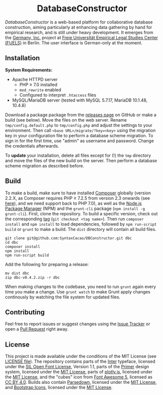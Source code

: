 <h1 align="center">DatabaseConstructor</h1>

*DatabaseConstructor* is a web-based platform for collaborative database construction, aiming particularly at enhancing data gathering by hand for empirical research, and is still under heavy development. It emerges from the [Germany, Inc.](https://www.jura.fu-berlin.de/en/forschung/fuels/Projects/Germany-Inc/index.html) project at [Freie Universität Empirical Legal Studies Center (FUELS)](https://www.jura.fu-berlin.de/en/forschung/fuels/) in Berlin. The user interface is German-only at the moment.

## Installation

**System Requirements:**

* Apache HTTPD server
  * PHP ≥ 7.0 installed
  * `mod_rewrite` enabled
  * Configured to interpret `.htaccess` files
* MySQL/MariaDB server (tested with MySQL 5.7.17, MariaDB 10.1.48, 10.4.8)

Download a package package from the [releases page](https://github.com/SyntaxCacao/DBConstructor/releases/) on GitHub or make a build (see below). Move the files on the web server. Rename `tmp/config.default.php` to `tmp/config.php` and adjust the settings to your environment. Then call `<base URL>/migrate/?key=<key>` using the migration key in your configuration file to perform a database scheme migration. To sign in for the first time, use "admin" as username and password. Change the credentials afterwards.

To **update** your installation, delete all files except for (!) the `tmp` directory and move the files of the new build on the server. Then perform a database scheme migration as described before.

## Build

To make a build, make sure to have installed [Composer](https://getcomposer.org/download/) globally (version 2.2.X, as Composer requires PHP ≥ 7.2.5 from version 2.3 onwards (see [here](https://github.com/composer/composer/issues/10340)), and we need support back to PHP 7.0), as well as the [Node.js Package Manager](https://docs.npmjs.com/downloading-and-installing-node-js-and-npm/) (NPM) and the `grunt-cli` package (`npm install -g grunt-cli`). First, clone the repository. To build a specific version, check out the corresponding [tag](https://github.com/SyntaxCacao/DBConstructor/tags/) (`git checkout <tag name>`). Then run `composer install` and `npm install` to load dependencies, followed by `npm run-script build` or `grunt` to make a build. The `dist` directory will contain all build files.

```
git clone git@github.com:SyntaxCacao/DBConstructor.git dbc
cd dbc
composer install
npm install
npm run-script build
```

Add the following for preparing a release:

```
mv dist dbc
zip dbc-v0.4.2.zip -r dbc
```

When making changes to the codebase, you need to run `grunt` again every time you make a change. Use `grunt watch` to make Grunt apply changes continously by watching the file system for updated files.

## Contributing

Feel free to report issues or suggest changes using the [Issue Tracker](https://github.com/SyntaxCacao/DBConstructor/issues/) or open a [Pull Request](https://github.com/SyntaxCacao/DBConstructor/pulls/) right away.

## License

This project is made available under the conditions of the MIT License (see [LICENSE file](https://github.com/SyntaxCacao/DBConstructor/blob/main/LICENSE/)). The repository contains parts of the [Inter](https://rsms.me/inter/) typeface, licensed under the [SIL Open Font License](https://github.com/rsms/inter/blob/master/LICENSE.txt), Version 1.1, parts of the [Primer](https://primer.style/) design system, licensed under the [MIT License](https://github.com/primer/css/blob/main/LICENSE), parts of [plotly.js](https://github.com/plotly/plotly.js/), licensed under the [MIT License](https://github.com/plotly/plotly.js/blob/master/LICENSE), and the "cubes" icon from [Font Awesome 5](https://fontawesome.com/), licensed as [CC BY 4.0](https://fontawesome.com/license/free). Builds also contain [Parsedown](https://github.com/erusev/parsedown/), licensed under the [MIT License](https://github.com/erusev/parsedown/blob/master/LICENSE.txt), and [Bootstrap Icons](https://github.com/twbs/icons/), licensed under the [MIT License](https://github.com/twbs/icons/blob/main/LICENSE.md).
